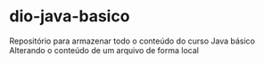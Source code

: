 # dio-java-basico
Repositório para armazenar todo o conteúdo do curso Java básico
Alterando o conteúdo de um arquivo de forma local